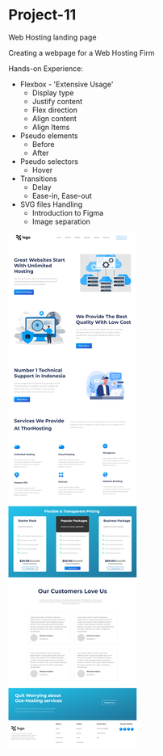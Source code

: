 # Project-11
Web Hosting landing page

Creating a webpage for a Web Hosting Firm

Hands-on Experience:
- Flexbox - 'Extensive Usage'
  - Display type
  - Justify content
  - Flex direction
  - Align content
  - Align Items
- Pseudo elements
  - Before
  - After
- Pseudo selectors
  - Hover
- Transitions
  - Delay
  - Ease-in, Ease-out
- SVG files Handling
  - Introduction to Figma
  - Image separation

![final](final.png)
